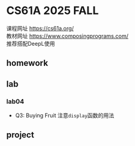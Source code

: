 # CS61A 2025 FALL
课程网址 https://cs61a.org/  
教材网址 https://www.composingprograms.com/  
推荐搭配DeepL使用
## homework

## lab
### lab04
- Q3: Buying Fruit
    注意`display`函数的用法


## project


